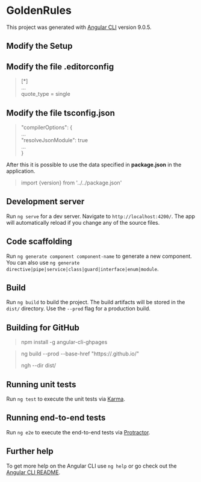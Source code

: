 # GoldenRules

This project was generated with [Angular CLI](https://github.com/angular/angular-cli) version 9.0.5.

## Modify the Setup

## Modify the file **.editorconfig**

> [*]  
> ...  
> quote_type = single

## Modify the file **tsconfig.json**

> "compilerOptions": {  
> ...  
> "resolveJsonModule": true  
> ...  
> }  

After this it is possible to use the data specified in **package.json** in the application.

> import {version} from '../../package.json'

## Development server

Run `ng serve` for a dev server. Navigate to `http://localhost:4200/`. The app will automatically reload if you change any of the source files.

## Code scaffolding

Run `ng generate component component-name` to generate a new component. You can also use `ng generate directive|pipe|service|class|guard|interface|enum|module`.

## Build

Run `ng build` to build the project. The build artifacts will be stored in the `dist/` directory. Use the `--prod` flag for a production build.

## Building for GitHub

> npm install -g angular-cli-ghpages

> ng build --prod --base-href "https://<user-name>.github.io/<repo>"
>
> ngh --dir dist/<app-name>

## Running unit tests

Run `ng test` to execute the unit tests via [Karma](https://karma-runner.github.io).

## Running end-to-end tests

Run `ng e2e` to execute the end-to-end tests via [Protractor](http://www.protractortest.org/).

## Further help

To get more help on the Angular CLI use `ng help` or go check out the [Angular CLI README](https://github.com/angular/angular-cli/blob/master/README.md).
